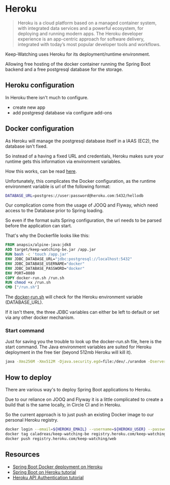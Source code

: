 # Heroku

> Heroku is a cloud platform based on a managed container system, with integrated data services and a powerful ecosystem, for deploying and running modern apps. The Heroku developer experience is an app-centric approach for software delivery, integrated with today’s most popular developer tools and workflows.

Keep-Watching uses Heroku for its deployment/runtime environment.

Allowing free hosting of the docker container running the Spring Boot backend and a free postgresql database for the storage.
 
## Heroku configuration

In Heroku there isn't much to configure.

* create new app
* add postgresql database via configure add-ons

## Docker configuration

As Heroku will manage the postgresql database itself in a IAAS (EC2), the database isn't fixed.

So instead of a having a fixed URL and credentials, Heroku makes sure your runtime gets this information via environment variables.

How this works, can be read [here](https://devcenter.heroku.com/articles/connecting-to-relational-databases-on-heroku-with-java).

Unfortunately, this complicates the Docker configuration, as the runtime environment variable is url of the following format:

```bash
DATABASE_URL=postgres://user:password@heroku.com:5432/hellodb
```

Our complication come from the usage of JOOQ and Flyway, which need access to the Database prior to Spring loading.

So even if the format suits Spring configuration, the url needs to be parsed before the application can start.

That's why the Dockerfile looks like this:

```dockerfile
FROM anapsix/alpine-java:jdk8
ADD target/keep-watching-be.jar /app.jar
RUN bash -c 'touch /app.jar'
ENV JDBC_DATABASE_URL="jdbc:postgresql://localhost:5432"
ENV JDBC_DATABASE_USERNAME="docker"
ENV JDBC_DATABASE_PASSWORD="docker"
ENV PORT=8080
COPY docker-run.sh /run.sh
RUN chmod +x /run.sh
CMD ["/run.sh"]
```

The [docker-run.sh](https://github.com/joostvdg/keep-watching/blob/master/backend/docker-run.sh) will check for the Heroku environment variable (DATABASE_URL).

If it isn't there, the three JDBC variables can either be left to default or set via any other docker mechanism.

### Start command

Just for saving you the trouble to look up the docker-run.sh file, here is the start command. 
The Java environment variables are suited for Heroku deployment in the free tier (beyond 512mb Heroku will kill it).

```bash
java -Xms256M -Xmx512M -Djava.security.egd=file:/dev/./urandom -Dserver.port=$PORT -Ddb.url=$JDBC_DATABASE_URL -Dspring.datasource.url=$JDBC_DATABASE_URL -Ddb.password=$JDBC_DATABASE_PASSWORD -Dspring.datasource.password=$JDBC_DATABASE_PASSWORD -Ddb.user=$JDBC_DATABASE_USERNAME -Dspring.datasource.username=$JDBC_DATABASE_USERNAME -jar /app.jar
```

## How to deploy

There are various way's to deploy Spring Boot applications to Heroku.

Due to our reliance on JOOQ and Flyway it is a little complicated to create a build that is the same locally, in Circle CI and in Heroku.

So the current approach is to just push an existing Docker image to our personal Heroku registry.

```bash
docker login --email=${HEROKU_EMAIL} --username=${HEROKU_USER} --password=${HEROKU_TOKEN} registry.heroku.com
docker tag caladreas/keep-watching-be registry.heroku.com/keep-watching/web
docker push registry.heroku.com/keep-watching/web
```

## Resources

* [Spring Boot Docker deployment on Heroku](https://toedter.com/2016/11/05/deploying-spring-boot-apps-to-heroku-using-docker/)
* [Spring Boot on Heroku tutorial](https://devcenter.heroku.com/articles/deploying-spring-boot-apps-to-heroku)
* [Heroku API Authentication tutorial](https://devcenter.heroku.com/articles/platform-api-quickstart#authentication)


